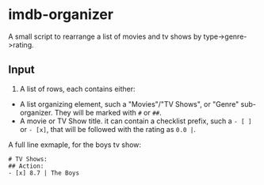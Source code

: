 # imdb-organizer
A small script to rearrange a list of movies and tv shows by type->genre->rating.

## Input
1. A list of rows, each contains either:
 - A list organizing element, such a "Movies"/"TV Shows", or "Genre" sub-organizer. They will be marked with `#` or `##`. 
 - A movie or TV Show title. it can contain a checklist prefix, such a `- [ ] ` or `- [x]`, that will be followed with the rating as ` 0.0 | `.

A full line exmaple, for the boys tv show:
```
# TV Shows:
## Action:
- [x] 8.7 | The Boys
```


